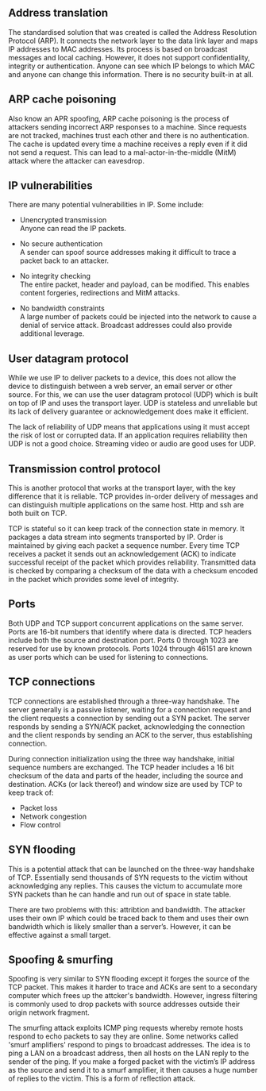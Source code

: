 ## Address translation

The standardised solution that was created is called the Address Resolution Protocol (ARP). It connects the network layer to the data link layer and maps IP addresses to MAC addresses. Its process is based on broadcast messages and local caching. However, it does not support confidentiality, integrity or authentication. Anyone can see which IP belongs to which MAC and anyone can change this information. There is no security built-in at all.

## ARP cache poisoning

Also know an APR spoofing, ARP cache poisoning is the process of attackers sending incorrect ARP responses to a machine. Since requests are not tracked, machines trust each other and there is no authentication. The cache is updated every time a machine receives a reply even if it did not send a request. This can lead to a mal-actor-in-the-middle (MitM) attack where the attacker can eavesdrop.

## IP vulnerabilities

There are many potential vulnerabilities in IP. Some include:

- Unencrypted transmission  
  Anyone can read the IP packets.

- No secure authentication  
  A sender can spoof source addresses making it difficult to trace a packet back to an attacker.

- No integrity checking  
  The entire packet, header and payload, can be modified. This enables content forgeries, redirections and MitM attacks.

- No bandwidth constraints  
  A large number of packets could be injected into the network to cause a denial of service attack. Broadcast addresses could also provide additional leverage.

## User datagram protocol

While we use IP to deliver packets to a device, this does not allow the device to distinguish between a web server, an email server or other source. For this, we can use the user datagram protocol (UDP) which is built on top of IP and uses the transport layer. UDP is stateless and unreliable but its lack of delivery guarantee or acknowledgement does make it efficient.

The lack of reliability of UDP means that applications using it must accept the risk of lost or corrupted data. If an application requires reliability then UDP is not a good choice. Streaming video or audio are good uses for UDP.

## Transmission control protocol

This is another protocol that works at the transport layer, with the key difference that it is reliable. TCP provides in-order delivery of messages and can distinguish multiple applications on the same host. Http and ssh are both built on TCP.

TCP is stateful so it can keep track of the connection state in memory. It packages a data stream into segments transported by IP. Order is maintained by giving each packet a sequence number. Every time TCP receives a packet it sends out an acknowledgement (ACK) to indicate successful receipt of the packet which provides reliability. Transmitted data is checked by comparing a checksum of the data with a checksum encoded in the packet which provides some level of integrity.

## Ports

Both UDP and TCP support concurrent applications on the same server. Ports are 16-bit numbers that identify where data is directed. TCP headers include both the source and destination port. Ports 0 through 1023 are reserved for use by known protocols. Ports 1024 through 46151 are known as user ports which can be used for listening to connections.

## TCP connections

TCP connections are established through a three-way handshake. The server generally is a passive listener, waiting for a connection request and the client requests a connection by sending out a SYN packet. The server responds by sending a SYN/ACK packet, acknowledging the connection and the client responds by sending an ACK to the server, thus establishing connection.

During connection initialization using the three way handshake, initial sequence numbers are exchanged. The TCP header includes a 16 bit checksum of the data and parts of the header, including the source and destination. ACKs (or lack thereof) and window size are used by TCP to keep track of:

- Packet loss
- Network congestion
- Flow control

## SYN flooding

This is a potential attack that can be launched on the three-way handshake of TCP. Essentially send thousands of SYN requests to the victim without acknowledging any replies. This causes the victum to accumulate more SYN packets than he can handle and run out of space in state table.

There are two problems with this: attribtion and bandwidth. The attacker uses their own IP which could be traced back to them and uses their own bandwidth which is likely smaller than a server’s. However, it can be effective against a small target.

## Spoofing & smurfing

Spoofing is very similar to SYN flooding except it forges the source of the TCP packet. This makes it harder to trace and ACKs are sent to a secondary computer which frees up the attcker's bandwidth. However, ingress filtering is commonly used to drop packets with source addresses outside their origin network fragment.

The smurfing attack exploits ICMP ping requests whereby remote hosts respond to echo packets to say they are online. Some networks called 'smurf amplifiers' respond to pings to broadcast addresses. The idea is to ping a LAN on a broadcast address, then all hosts on the LAN reply to the sender of the ping. If you make a forged packet with the victim’s IP address as the source and send it to a smurf amplifier, it then causes a huge number of replies to the victim. This is a form of reflection attack.
